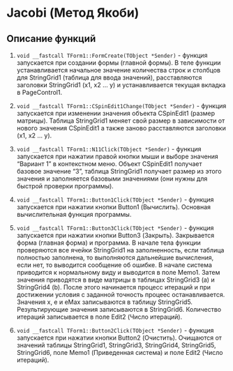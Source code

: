 # Jacobi (Метод Якоби)

## Описание функций

1. `void __fastcall TForm1::FormCreate(TObject *Sender)` - функция запускается при создании формы (главной формы). В теле функции устанавливается начальное значение количества строк и столбцов для StringGrid1 (таблица для ввода значений), расставляются заголовки StringGrid1 (x1, x2 … y) и устанавливается текущая вкладка в PageControl1.

2. `void __fastcall TForm1::CSpinEdit1Change(TObject *Sender)` - функция запускается при изменении значения объекта CSpinEdit1 (размер матрицы). Таблица StringGrid1 меняет свой размер в зависимости от нового значения CSpinEdit1 а также заново расставляются заголовки (x1, x2 … y).

3. `void __fastcall TForm1::N11Click(TObject *Sender)` - функция запускается при нажатии правой кнопки мыши и выборе значения “Вариант 1” в контекстном меню. Объект CSpinEdit1 получает базовое значение “3”, таблица StringGrid1 получает размер из этого значения и заполняется базовыми значениями (они нужны для быстрой проверки программы).

4. `void __fastcall TForm1::Button1Click(TObject *Sender)` - функция запускается при нажатии кнопки Button1 (Вычислить). Основная вычислительная функция программы.

5. `void __fastcall TForm1::Button3Click(TObject *Sender)` - функция запускается при нажатии кнопки Button3 (Закрыть). Закрывается форма (главная форма) и программа. В начале тела функции проверяются все ячейки StringGrid1 на заполненность, если таблица полностью заполнена, то выполняются дальнейшие вычисления, если нет, то выводится сообщение об ошибке. В начале система приводится к нормальному виду и выводится в поле Memo1. Затем значения приводятся в виде матрицы в таблицах StringGrid3 (a) и StringGrid4 (b). После этого начинается процесс итераций и при достижении условия с заданной точность процеес останавливается. Значения x, e и eMax записываются в таблицу StringGrid5. Результирующие значения записываются в StringGrid6. Количество итераций записывается в поле Edit2 (Число итераций).

6. `void __fastcall TForm1::Button2Click(TObject *Sender)` - функция запускается при нажатии кнопки Button2 (Очистить). Очищаются от значений таблицы StringGrid1, StringGrid3, StringGrid4, StringGrid5, StringGrid6, поле Memo1 (Приведенная система) и поле Edit2 (Число итераций).